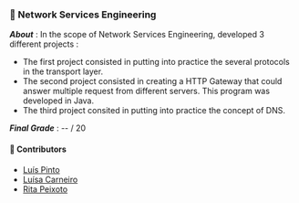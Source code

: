### :pushpin: Network Services Engineering

***About*** : In the scope of Network Services Engineering, developed 3 different projects :

  - The first project consisted in putting into practice the several protocols in the transport layer.
  - The second project consisted in creating a HTTP Gateway that could answer multiple request from different servers. This program was developed in Java. 
  - The third project consited in putting into practice the concept of DNS.    

***Final Grade*** : -- / 20

#### :handshake: Contributors 
- [Luís Pinto](https://github.com/L-Pinto)
- [Luísa Carneiro](https://github.com/Analucar)
- [Rita Peixoto](https://github.com/rita-peixoto)
